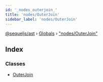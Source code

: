 ```yaml
---
id: '_nodes_outerjoin_'
title: 'nodes/OuterJoin'
sidebar_label: 'nodes/OuterJoin'
---
```


[@sequeljs/ast](../index.md) › [Globals](../globals.md) ›
["nodes/OuterJoin"](_nodes_outerjoin_.md)

## Index

### Classes

- [OuterJoin](../classes/_nodes_outerjoin_.outerjoin.md)
